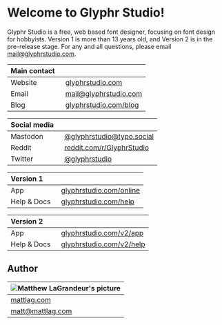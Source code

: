 # Welcome to Glyphr Studio!
Glyphr Studio is a free, web based font designer, focusing on font design for hobbyists. 
Version 1 is more than 13 years old, and Version 2 is in the pre-release stage.
For any and all questions, please email [mail@glyphrstudio.com](mailto:mail@glyphrstudio.com).

| Main contact &nbsp; |  &nbsp;  &nbsp;  &nbsp;  &nbsp;  &nbsp;  &nbsp;  &nbsp;  &nbsp;  &nbsp;  &nbsp; |
| :-- | :-- |
| Website | [glyphrstudio.com](https://www.glyphrstudio.com) |
| Email | [mail@glyphrstudio.com](mailto:mail@glyphrstudio.com) |
| Blog | [glyphrstudio.com/blog](https://www.glyphrstudio.com/blog/) |

| Social media &nbsp; |  &nbsp;  &nbsp;  &nbsp;  &nbsp;  &nbsp;  &nbsp;  &nbsp;  &nbsp;  &nbsp;  &nbsp; |
| :-- | :-- |
| Mastodon | <a rel="me" href="https://typo.social/@glyphrstudio">@glyphrstudio@typo.social</a> |
| Reddit | [reddit.com/r/GlyphrStudio](https://www.reddit.com/r/GlyphrStudio/) |
| Twitter | [@glyphrstudio](https://twitter.com/glyphrstudio) |

| Version 1 |  &nbsp;  &nbsp;  &nbsp;  &nbsp;  &nbsp;  &nbsp;  &nbsp;  &nbsp;  &nbsp;  &nbsp; |
| :-- | :-- |
| App | [glyphrstudio.com/online](https://www.glyphrstudio.com/online) |
| Help & Docs &nbsp; | [glyphrstudio.com/help](https://www.glyphrstudio.com/help/) |

| Version 2 |  &nbsp;  &nbsp;  &nbsp;  &nbsp;  &nbsp;  &nbsp;  &nbsp;  &nbsp;  &nbsp;  &nbsp; |
| :-- | :-- |
| App | [glyphrstudio.com/v2/app](https://www.glyphrstudio.com/v2/app) |
| Help & Docs &nbsp; | [glyphrstudio.com/v2/help](https://www.glyphrstudio.com/v2/help/) |



## Author
| ![Matthew LaGrandeur's picture](https://1.gravatar.com/avatar/f6f7b963adc54db7e713d7bd5f4903ec?s=70) |
|---|
| [mattlag.com](https://mattlag.com/) |
| [matt@mattlag.com](mailto:matt@mattlag.com) |
